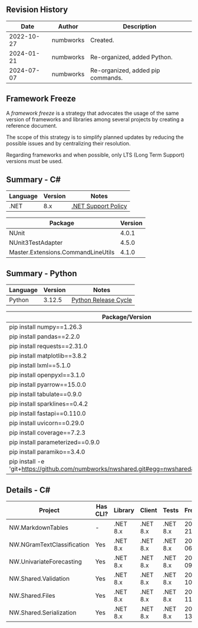 ## Revision History

| Date | Author | Description |
|---|---|---|
| 2022-10-27 | numbworks | Created. |
| 2024-01-21 | numbworks | Re-organized, added Python. |
| 2024-07-07 | numbworks | Re-organized, added pip commands. |

## Framework Freeze

A *framework freeze* is a strategy that advocates the usage of the same version of frameworks and libraries among several projects by creating a reference document. 

The scope of this strategy is to simplify planned updates by reducing the possible issues and by centralizing their resolution.

Regarding frameworks and when possible, only LTS (Long Term Support) versions must be used.

## Summary - C#

|Language|Version| Notes |
|---|---|---|
|.NET| 8.x|[.NET Support Policy](https://dotnet.microsoft.com/en-us/platform/support/policy)|

|Package|Version|
|---|---|
|NUnit|4.0.1|
|NUnit3TestAdapter|4.5.0|
|Master.Extensions.CommandLineUtils|4.1.0|

## Summary - Python

|Language|Version|Notes |
|---|---|---|
|Python|3.12.5|[Python Release Cycle](https://devguide.python.org/versions/)|


|Package/Version|
|---|
|pip install numpy==1.26.3|
|pip install pandas==2.2.0|
|pip install requests==2.31.0|
|pip install matplotlib==3.8.2|
|pip install lxml==5.1.0|
|pip install openpyxl==3.1.0|
|pip install pyarrow==15.0.0|
|pip install tabulate==0.9.0|
|pip install sparklines==0.4.2|
|pip install fastapi==0.110.0|
|pip install uvicorn==0.29.0|
|pip install coverage==7.2.3|
|pip install parameterized==0.9.0|
|pip install paramiko==3.4.0 |
|pip install -e 'git+https://github.com/numbworks/nwshared.git#egg=nwshared&subdirectory=src'|

## Details - C#

|Project|Has CLI?|Library|Client|Tests|FreezeDate|
|---|---|---|---|---|---|
|NW.MarkdownTables|-|.NET 8.x|.NET 8.x|.NET 8.x|2024-01-21|
|NW.NGramTextClassification|Yes|.NET 8.x|.NET 8.x|.NET 8.x|2024-02-06|
|NW.UnivariateForecasting|Yes|.NET 8.x|.NET 8.x|.NET 8.x|2024-02-09|
|NW.Shared.Validation|Yes|.NET 8.x|.NET 8.x|.NET 8.x|2024-02-10|
|NW.Shared.Files|Yes|.NET 8.x|.NET 8.x|.NET 8.x|2024-02-11|
|NW.Shared.Serialization|Yes|.NET 8.x|.NET 8.x|.NET 8.x|2024-02-13|